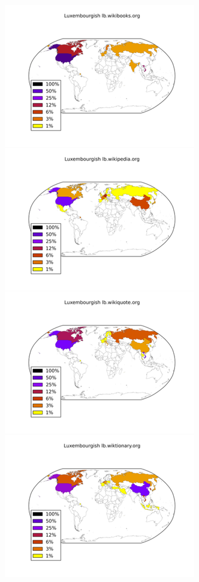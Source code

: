![](images/Luxembourgish-lb.wikibooks.org.png)
![](images/Luxembourgish-lb.wikipedia.org.png)
![](images/Luxembourgish-lb.wikiquote.org.png)
![](images/Luxembourgish-lb.wiktionary.org.png)

